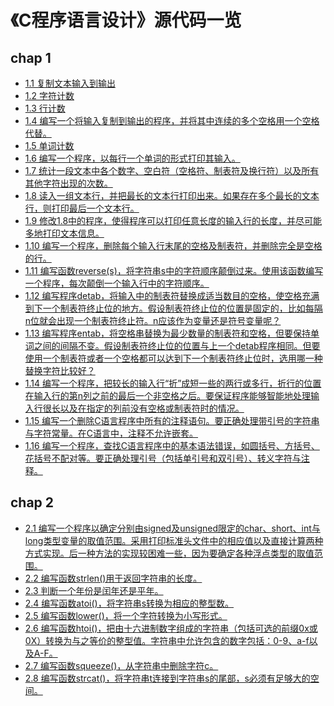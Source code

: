 # 《C程序语言设计》源代码一览
## chap 1
* <a href="https://github.com/hhe0/source-code-of-the-c-programming-language/blob/master/chap%201/01.md">1.1 复制文本输入到输出</a>
* <a href="https://github.com/hhe0/source-code-of-the-c-programming-language/blob/master/chap%201/02.md">1.2 字符计数</a>
* <a href="https://github.com/hhe0/source-code-of-the-c-programming-language/blob/master/chap%201/03.md">1.3 行计数</a>
* <a href="https://github.com/hhe0/source-code-of-the-c-programming-language/blob/master/chap%201/04.md">1.4 编写一个将输入复制到输出的程序，并将其中连续的多个空格用一个空格代替。</a>
* <a href="https://github.com/hhe0/source-code-of-the-c-programming-language/blob/master/chap%201/05.md">1.5 单词计数</a>
* <a href="https://github.com/hhe0/source-code-of-the-c-programming-language/blob/master/chap%201/06.md">1.6 编写一个程序，以每行一个单词的形式打印其输入。</a>
* <a href="https://github.com/hhe0/source-code-of-the-c-programming-language/blob/master/chap%201/07.md">1.7 统计一段文本中各个数字、空白符（空格符、制表符及换行符）以及所有其他字符出现的次数。</a>
* <a href="https://github.com/hhe0/source-code-of-the-c-programming-language/blob/master/chap%201/08.md">1.8 读入一组文本行，并把最长的文本行打印出来。如果存在多个最长的文本行，则打印最后一个文本行。</a>
* <a href="https://github.com/hhe0/source-code-of-the-c-programming-language/blob/master/chap%201/09.md">1.9 修改1.8中的程序，使得程序可以打印任意长度的输入行的长度，并尽可能多地打印文本信息。</a>
* <a href="https://github.com/hhe0/source-code-of-the-c-programming-language/blob/master/chap%201/10.md">1.10 编写一个程序，删除每个输入行末尾的空格及制表符，并删除完全是空格的行。</a>
* <a href="https://github.com/hhe0/source-code-of-the-c-programming-language/blob/master/chap%201/11.md">1.11 编写函数reverse(s)，将字符串s中的字符顺序颠倒过来。使用该函数编写一个程序，每次颠倒一个输入行中的字符顺序。</a>
* <a href="https://github.com/hhe0/source-code-of-the-c-programming-language/blob/master/chap%201/12.md">1.12 编写程序detab，将输入中的制表符替换成适当数目的空格，使空格充满到下一个制表符终止位的地方。假设制表符终止位的位置是固定的，比如每隔n位就会出现一个制表符终止符。n应该作为变量还是符号变量呢？</a>
* <a href="https://github.com/hhe0/source-code-of-the-c-programming-language/blob/master/chap%201/13.md">1.13 编写程序entab，将空格串替换为最少数量的制表符和空格，但要保持单词之间的间隔不变。假设制表符终止位的位置与上一个detab程序相同。但要使用一个制表符或者一个空格都可以达到下一个制表符终止位时，选用哪一种替换字符比较好？</a>
* <a href="https://github.com/hhe0/source-code-of-the-c-programming-language/blob/master/chap%201/14.md">1.14 编写一个程序，把较长的输入行“折”成短一些的两行或多行，折行的位置在输入行的第n列之前的最后一个非空格之后。要保证程序能够智能地处理输入行很长以及在指定的列前没有空格或制表符时的情况。</a>
* <a href="https://github.com/hhe0/source-code-of-the-c-programming-language/blob/master/chap%201/15.md">1.15 编写一个删除C语言程序中所有的注释语句。要正确处理带引号的字符串与字符常量。在C语言中，注释不允许嵌套。</a>
* <a href="https://github.com/hhe0/source-code-of-the-c-programming-language/blob/master/chap%201/16.md">1.16 编写一个程序，查找C语言程序中的基本语法错误，如圆括号、方括号、花括号不配对等。要正确处理引号（包括单引号和双引号）、转义字符与注释。</a>

## chap 2
* <a href="https://github.com/hhe0/source-code-of-the-c-programming-language/blob/master/chap%202/01.md">2.1 编写一个程序以确定分别由signed及unsigned限定的char、short、int与long类型变量的取值范围。采用打印标准头文件中的相应值以及直接计算两种方式实现。后一种方法的实现较困难一些，因为要确定各种浮点类型的取值范围。</a>
* <a href="https://github.com/hhe0/source-code-of-the-c-programming-language/blob/master/chap%202/02.md">2.2 编写函数strlen()用于返回字符串的长度。</a>
* <a href="https://github.com/hhe0/source-code-of-the-c-programming-language/blob/master/chap%202/03.md">2.3 判断一个年份是闰年还是平年。</a>
* <a href="https://github.com/hhe0/source-code-of-the-c-programming-language/blob/master/chap%202/04.md">2.4 编写函数atoi()，将字符串s转换为相应的整型数。</a>
* <a href="https://github.com/hhe0/source-code-of-the-c-programming-language/blob/master/chap%202/05.md">2.5 编写函数lower()，将一个字符转换为小写形式。</a>
* <a href="https://github.com/hhe0/source-code-of-the-c-programming-language/blob/master/chap%202/06.md">2.6 编写函数htoi()，把由十六进制数字组成的字符串（包括可选的前缀0x或0X）转换为与之等价的整型值。字符串中允许包含的数字包括：0-9、a-f以及A-F。</a>
* <a href="https://github.com/hhe0/source-code-of-the-c-programming-language/blob/master/chap%202/07.md">2.7 编写函数squeeze()，从字符串中删除字符c。</a>
* <a href="https://github.com/hhe0/source-code-of-the-c-programming-language/blob/master/chap%202/08.md">2.8 编写函数strcat()，将字符串t连接到字符串s的尾部，s必须有足够大的空间。</a>
